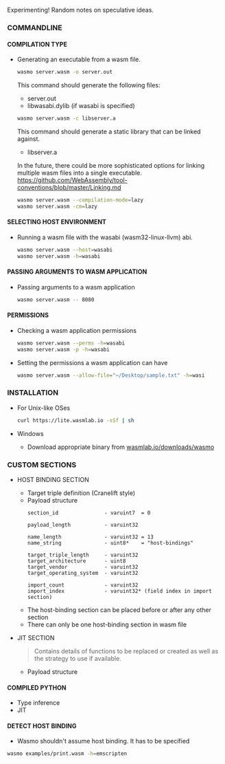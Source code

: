 Experimenting! Random notes on speculative ideas.

### COMMANDLINE

#### COMPILATION TYPE
- Generating an executable from a wasm file.

    ```bash
    wasmo server.wasm -o server.out
    ```

    This command should generate the following files:
    * server.out
    * libwasabi.dylib (if wasabi is specified)

    ```bash
    wasmo server.wasm -c libserver.a
    ```

    This command should generate a static library that can be linked against.
    * libserver.a

    In the future, there could be more sophisticated options for linking multiple wasm files into a single executable.
    https://github.com/WebAssembly/tool-conventions/blob/master/Linking.md

    ```bash
    wasmo server.wasm --compilation-mode=lazy
    wasmo server.wasm -cm=lazy
    ```

#### SELECTING HOST ENVIRONMENT
- Running a wasm file with the wasabi (wasm32-linux-llvm) abi.

    ```bash
    wasmo server.wasm --host=wasabi
    wasmo server.wasm -h=wasabi
    ```

#### PASSING ARGUMENTS TO WASM APPLICATION
- Passing arguments to a wasm application

    ```bash
    wasmo server.wasm -- 8080
    ```

#### PERMISSIONS
- Checking a wasm application permissions

    ```bash
    wasmo server.wasm --perms -h=wasabi
    wasmo server.wasm -p -h=wasabi
    ```

- Setting the permissions a wasm application can have

    ```bash
    wasmo server.wasm --allow-file="~/Desktop/sample.txt" -h=wasi
    ```

### INSTALLATION

- For Unix-like OSes

    ```bash
    curl https://lite.wasmlab.io -sSf | sh
    ```

- Windows
    - Download appropriate binary from [wasmlab.io/downloads/wasmo](https://www.wasmlab.io/downloads/wasmo)

### CUSTOM SECTIONS
- HOST BINDING SECTION
    - Target triple definition (Cranelift style)
    - Payload structure
        ```
        section_id               - varuint7  = 0

        payload_length           - varuint32

        name_length              - varuint32 = 13
        name_string              - uint8*    = "host-bindings"

        target_triple_length     - varuint32
        target_architecture      - uint8
        target_vendor            - varuint32
        target_operating_system  - varuint32

        import_count             - varuint32
        import_index             - varuint32* (field index in import section)
        ```
    - The host-binding section can be placed before or after any other section
    - There can only be one host-binding section in wasm file

- JIT SECTION
    > Contains details of functions to be replaced or created as well as the strategy to use if available.
    - Payload structure

#### COMPILED PYTHON

- Type inference
- JIT


#### DETECT HOST BINDING

- Wasmo shouldn't assume host binding. It has to be specified

```sh
wasmo examples/print.wasm -h=emscripten
```
